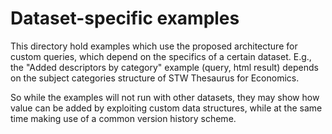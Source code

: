 Dataset-specific examples
=========================

This directory hold examples which use the proposed architecture for custom
queries, which depend on the specifics of a certain dataset. E.g., the
"Added descriptors by category" example (query, html result) depends on the
subject categories structure of STW Thesaurus for Economics.

So while the examples will not run with other datasets, they may show how
value can be added by exploiting custom data structures, while at the same
time making use of a common version history scheme.
